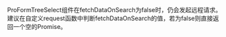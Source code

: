 ProFormTreeSelect组件在fetchDataOnSearch为false时，仍会发起远程请求。建议在自定义request函数中判断fetchDataOnSearch的值，若为false则直接返回一个空的Promise。
